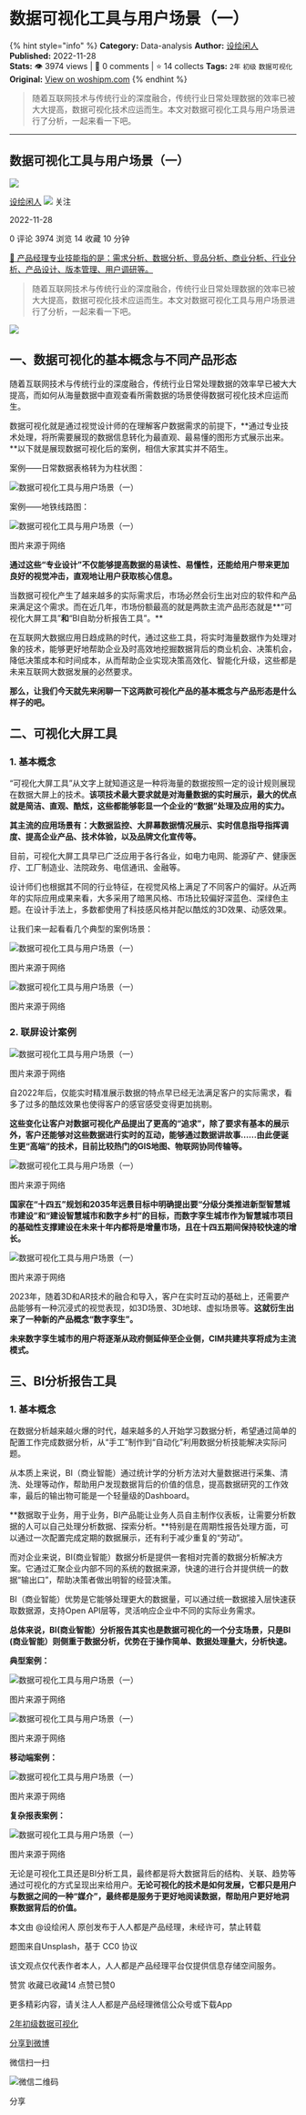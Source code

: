 # 数据可视化工具与用户场景（一）
{% hint style="info" %}
**Category:** Data-analysis
**Author:** [设绘闲人](https://www.woshipm.com/u/112309)
**Published:** 2022-11-28  
**Stats:** 👁️ 3974 views | 💬 0 comments | ⭐ 14 collects
**Tags:** `2年` `初级` `数据可视化`
**Original:** [View on woshipm.com](https://www.woshipm.com/data-analysis/5690136.html)
{% endhint %}
> 随着互联网技术与传统行业的深度融合，传统行业日常处理数据的效率已被大大提高，数据可视化技术应运而生。本文对数据可视化工具与用户场景进行了分析，一起来看一下吧。

---

## 数据可视化工具与用户场景（一）

[![](https://image.woshipm.com/wp-files/2021/09/k7OAIooTYe7P9s93YF4x.png!/both/72x72)](https://www.woshipm.com/u/112309)

[设绘闲人](https://www.woshipm.com/u/112309) ![](https://static.woshipm.com/tag/1101_1@2x.png) 关注

2022-11-28

0 评论 3974 浏览 14 收藏 10 分钟

[🔗 产品经理专业技能指的是：需求分析、数据分析、竞品分析、商业分析、行业分析、产品设计、版本管理、用户调研等。](https://ke.qidianla.com/courses/90pm)

> 随着互联网技术与传统行业的深度融合，传统行业日常处理数据的效率已被大大提高，数据可视化技术应运而生。本文对数据可视化工具与用户场景进行了分析，一起来看一下吧。

![](https://image.woshipm.com/wp-files/2022/11/V10fmy20oYaOqMpv8g4a.png)

## 一、数据可视化的基本概念与不同产品形态

随着互联网技术与传统行业的深度融合，传统行业日常处理数据的效率早已被大大提高，而如何从海量数据中直观查看所需数据的场景使得数据可视化技术应运而生。

数据可视化就是通过视觉设计师的在理解客户数据需求的前提下，**通过专业技术处理，将所需要展现的数据信息转化为最直观、最易懂的图形方式展示出来。**以下就是展现数据可视化后的案例，相信大家其实并不陌生。

案例——日常数据表格转为为柱状图：

![数据可视化工具与用户场景（一）](https://image.woshipm.com/wp-files/2022/11/iDPkvLgAnV6emew8n5nM.png)

案例——地铁线路图：

![数据可视化工具与用户场景（一）](https://image.woshipm.com/wp-files/2022/11/3KKiFSAAFCulhYinbgwd.jpeg)

图片来源于网络

**通过这些“专业设计”不仅能够提高数据的易读性、易懂性，还能给用户带来更加良好的视觉冲击，直观地让用户获取核心信息。**

当数据可视化产生了越来越多的实际需求后，市场必然会衍生出对应的软件和产品来满足这个需求。而在近几年，市场份额最高的就是两款主流产品形态就是**“可视化大屏工具”****和****“BI自助分析报告工具”。**

在互联网大数据应用日趋成熟的时代，通过这些工具，将实时海量数据作为处理对象的技术，能够更好地帮助企业及时高效地挖掘数据背后的商业机会、决策机会，降低决策成本和时间成本，从而帮助企业实现决策高效化、智能化升级，这些都是未来互联网大数据发展的必然要求。

**那么，让我们今天就先来闲聊一下这两款可视化产品的基本概念与产品形态是什么样子的吧。**

## 二、可视化大屏工具

### 1\. 基本概念

“可视化大屏工具”从文字上就知道这是一种将海量的数据按照一定的设计规则展现在数据大屏上的技术。**该项技术最大要求就是对海量数据的实时展示，最大的优点就是简洁、直观、酷炫，这些都能够彰显一个企业的“数据”处理及应用的实力。**

**其主流的应用场景有：大数据监控、大屏幕数据情况展示、实时信息指导指挥调度、提高企业产品、技术体验，以及品牌文化宣传等。**

目前，可视化大屏工具早已广泛应用于各行各业，如电力电网、能源矿产、健康医疗、工厂制造业、法院政务、电信通讯、金融等。

设计师们也根据其不同的行业特征，在视觉风格上满足了不同客户的偏好。从近两年的实际应用成果来看，大多采用了暗黑风格、市场比较偏好深蓝色、深绿色主题。在设计手法上，多数都使用了科技感风格并配以酷炫的3D效果、动感效果。

让我们来一起看看几个典型的案例场景：

![数据可视化工具与用户场景（一）](https://image.woshipm.com/wp-files/2022/11/VloSKu3IKwGMlNkwP1qF.png)

图片来源于网络

![数据可视化工具与用户场景（一）](https://image.woshipm.com/wp-files/2022/11/hOklmWimt2qMa1DT2kNQ.png)

图片来源于网络

### 2\. 联屏设计案例

![数据可视化工具与用户场景（一）](https://image.woshipm.com/wp-files/2022/11/XfDVUCkvcN8mC4VbahKa.png)

图片来源于网络

自2022年后，仅能实时精准展示数据的特点早已经无法满足客户的实际需求，看多了过多的酷炫效果也使得客户的感官感受变得更加挑剔。

**这些变化让客户对数据可视化产品提出了更高的“追求”，除了要求有基本的展示外，客户还能够对这些数据进行实时的互动，能够通过数据讲故事……由此便诞生更“高端”的技术，目前比较热门的GIS地图、物联网协同传输等。**

![数据可视化工具与用户场景（一）](https://image.woshipm.com/wp-files/2022/11/6begBdXclpUI9fFF1Hn4.png)

图片来源于网络

**国家在“十四五”规划和2035年远景目标中明确提出要“分级分类推进新型智慧城市建设”和“建设智慧城市和数字乡村”的目标，而数字孪生城市作为智慧城市项目的基础性支撑建设在未来十年内都将是增量市场，且在十四五期间保持较快速的增长。**

![数据可视化工具与用户场景（一）](https://image.woshipm.com/wp-files/2022/11/Ba711HBKsvvfRGr2NF3i.png)

图片来源于网络

2023年，随着3D和AR技术的融合和导入，客户在实时互动的基础上，还需要产品能够有一种沉浸式的视觉表现，如3D场景、3D地球、虚拟场景等。**这就衍生出来了一种新的产品概念“数字孪生”。**

**未来数字孪生城市的用户将逐渐从政府侧延伸至企业侧，CIM共建共享将成为主流模式。**

## 三、BI分析报告工具

### 1\. 基本概念

在数据分析越来越火爆的时代，越来越多的人开始学习数据分析，希望通过简单的配置工作完成数据分析，从“手工”制作到“自动化”利用数据分析技能解决实际问题。

从本质上来说，BI（商业智能）通过统计学的分析方法对大量数据进行采集、清洗、处理等动作，帮助用户发现数据背后的价值的信息，提高数据研究的工作效率，最后的输出物可能是一个轻量级的Dashboard。

**数据取于业务，用于业务，BI产品能让业务人员自主制作仪表板，让需要分析数据的人可以自己处理分析数据、探索分析。**特别是在周期性报告处理方面，可以通过一次配置完成定期的数据展示，还有利于减少重复的“劳动”。

而对企业来说，BI(商业智能）数据分析是提供一套相对完善的数据分析解决方案。它通过汇聚企业内部不同的系统的数据来源，快速的进行合并提供统一的数据“输出口”，帮助决策者做出明智的经营决策。

BI（商业智能）优势是它能够处理更大的数据量，可以通过统一数据接入层快速获取数据源，支持Open API层等，灵活响应企业中不同的实际业务需求。

**总体来说，BI(商业智能）分析报告其实也是数据可视化的一个分支场景，只是BI (商业智能）则侧重于数据分析，优势在于操作简单、数据处理量大，分析快速。**

**典型案例：**

![数据可视化工具与用户场景（一）](https://image.woshipm.com/wp-files/2022/11/l6zg55DGI0gpOnWzij12.png)

图片来源于网络

![数据可视化工具与用户场景（一）](https://image.woshipm.com/wp-files/2022/11/lQZPqVUwStzIlIt5MPiv.png)

图片来源于网络

**移动端案例：**

![数据可视化工具与用户场景（一）](https://image.woshipm.com/wp-files/2022/11/1k8u4yI3zEAnR5xEpoPO.png)

图片来源于网络

**复杂报表案例：**

![数据可视化工具与用户场景（一）](https://image.woshipm.com/wp-files/2022/11/DYA9xpa4urGm8bS155nk.png)

图片来源于网络

无论是可视化工具还是BI分析工具，最终都是将大数据背后的结构、关联、趋势等通过可视化的方式呈现出来给用户。**无论可视化的技术是如何发展，它都只是用户与数据之间的一种“媒介”，最终都是服务于更好地阅读数据，帮助用户更好地洞察数据背后的价值。**

本文由 @设绘闲人 原创发布于人人都是产品经理，未经许可，禁止转载

题图来自Unsplash，基于 CC0 协议

该文观点仅代表作者本人，人人都是产品经理平台仅提供信息存储空间服务。

赞赏 收藏已收藏14 点赞已赞0

更多精彩内容，请关注人人都是产品经理微信公众号或下载App

[2年](https://www.woshipm.com/tag/2%e5%b9%b4)[初级](https://www.woshipm.com/tag/%e5%88%9d%e7%ba%a7)[数据可视化](https://www.woshipm.com/tag/%e6%95%b0%e6%8d%ae%e5%8f%af%e8%a7%86%e5%8c%96)

[分享到微博](https://service.weibo.com/share/share.php?appkey=2775287854&title=数据可视化工具与用户场景（一）&url=https://www.woshipm.com/data-analysis/5690136.html&pic=https://image.woshipm.com/wp-files/2022/11/V10fmy20oYaOqMpv8g4a.png)

微信扫一扫

![微信二维码](https://api.pwmqr.com/qrcode/create/?url=https://www.woshipm.com/data-analysis/5690136.html)

分享